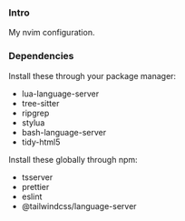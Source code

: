 ### Intro

My nvim configuration.

### Dependencies

Install these through your package manager:

- lua-language-server
- tree-sitter
- ripgrep
- stylua
- bash-language-server
- tidy-html5

Install these globally through npm:

- tsserver
- prettier
- eslint
- @tailwindcss/language-server
